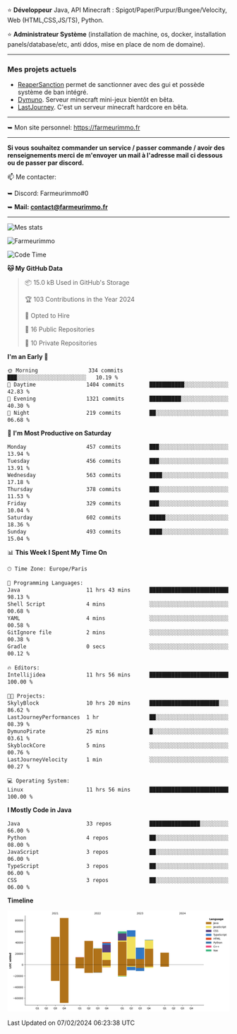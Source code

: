 ⭐ **Développeur** Java, API Minecraft : Spigot/Paper/Purpur/Bungee/Velocity, Web (HTML,CSS,JS/TS), Python.

⭐ **Administrateur Système** (installation de machine, os, docker, installation panels/database/etc, anti ddos, mise en place de nom de domaine).

---

### Mes projets actuels
- [ReaperSanction](https://www.spigotmc.org/resources/reapersanction.89580/) permet de sanctionner avec des gui et possède système de ban intégré.
- [Dymuno](https://discord.gg/dymuno-community-986460742293282886). Serveur minecraft mini-jeux bientôt en bêta.
- [LastJourney](https://lastjourney.fr). C'est un serveur minecraft hardcore en bêta.

---

➥ Mon site personnel: https://farmeurimmo.fr

---

**Si vous souhaitez commander un service / passer commande / avoir des renseignements merci de m'envoyer un mail à l'adresse mail ci dessous ou de passer par discord.**

📫 Me contacter:
 
   ➥ Discord: Farmeurimmo#0
   
   ➥ **Mail: contact@farmeurimmo.fr**

---

![Mes stats](https://github-readme-stats.farmeurimmo.fr/api?username=Farmeurimmo&count_private=true&show_icons=true&theme=radical)

<img src="https://komarev.com/ghpvc/?username=Farmeurimmo" alt="Farmeurimmo" />

<!--START_SECTION:waka-->
![Code Time](http://img.shields.io/badge/Code%20Time-1%2C161%20hrs%2041%20mins-blue)

**🐱 My GitHub Data** 

> 📦 15.0 kB Used in GitHub's Storage 
 > 
> 🏆 103 Contributions in the Year 2024
 > 
> 💼 Opted to Hire
 > 
> 📜 16 Public Repositories 
 > 
> 🔑 10 Private Repositories 
 > 
**I'm an Early 🐤** 

```text
🌞 Morning                334 commits         ███░░░░░░░░░░░░░░░░░░░░░░   10.19 % 
🌆 Daytime                1404 commits        ███████████░░░░░░░░░░░░░░   42.83 % 
🌃 Evening                1321 commits        ██████████░░░░░░░░░░░░░░░   40.30 % 
🌙 Night                  219 commits         ██░░░░░░░░░░░░░░░░░░░░░░░   06.68 % 
```
📅 **I'm Most Productive on Saturday** 

```text
Monday                   457 commits         ███░░░░░░░░░░░░░░░░░░░░░░   13.94 % 
Tuesday                  456 commits         ███░░░░░░░░░░░░░░░░░░░░░░   13.91 % 
Wednesday                563 commits         ████░░░░░░░░░░░░░░░░░░░░░   17.18 % 
Thursday                 378 commits         ███░░░░░░░░░░░░░░░░░░░░░░   11.53 % 
Friday                   329 commits         ███░░░░░░░░░░░░░░░░░░░░░░   10.04 % 
Saturday                 602 commits         █████░░░░░░░░░░░░░░░░░░░░   18.36 % 
Sunday                   493 commits         ████░░░░░░░░░░░░░░░░░░░░░   15.04 % 
```


📊 **This Week I Spent My Time On** 

```text
🕑︎ Time Zone: Europe/Paris

💬 Programming Languages: 
Java                     11 hrs 43 mins      █████████████████████████   98.13 % 
Shell Script             4 mins              ░░░░░░░░░░░░░░░░░░░░░░░░░   00.68 % 
YAML                     4 mins              ░░░░░░░░░░░░░░░░░░░░░░░░░   00.58 % 
GitIgnore file           2 mins              ░░░░░░░░░░░░░░░░░░░░░░░░░   00.38 % 
Gradle                   0 secs              ░░░░░░░░░░░░░░░░░░░░░░░░░   00.12 % 

🔥 Editors: 
Intellijidea             11 hrs 56 mins      █████████████████████████   100.00 % 

🐱‍💻 Projects: 
SkylyBlock               10 hrs 20 mins      ██████████████████████░░░   86.62 % 
LastJourneyPerformances  1 hr                ██░░░░░░░░░░░░░░░░░░░░░░░   08.39 % 
DymunoPirate             25 mins             █░░░░░░░░░░░░░░░░░░░░░░░░   03.61 % 
SkyblockCore             5 mins              ░░░░░░░░░░░░░░░░░░░░░░░░░   00.76 % 
LastJourneyVelocity      1 min               ░░░░░░░░░░░░░░░░░░░░░░░░░   00.27 % 

💻 Operating System: 
Linux                    11 hrs 56 mins      █████████████████████████   100.00 % 
```

**I Mostly Code in Java** 

```text
Java                     33 repos            ████████████████░░░░░░░░░   66.00 % 
Python                   4 repos             ██░░░░░░░░░░░░░░░░░░░░░░░   08.00 % 
JavaScript               3 repos             ██░░░░░░░░░░░░░░░░░░░░░░░   06.00 % 
TypeScript               3 repos             ██░░░░░░░░░░░░░░░░░░░░░░░   06.00 % 
CSS                      3 repos             ██░░░░░░░░░░░░░░░░░░░░░░░   06.00 % 
```



**Timeline**

![Lines of Code chart](https://raw.githubusercontent.com/Farmeurimmo/Farmeurimmo/main/assets/bar_graph.png)


 Last Updated on 07/02/2024 06:23:38 UTC
<!--END_SECTION:waka-->
